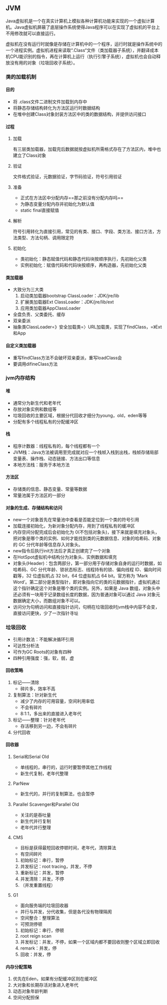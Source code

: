 ## JVM

​	Java虚拟机是一个在真实计算机上模拟各种计算机功能来实现的一个虚拟计算机。Java虚拟机屏蔽了底层操作系统使得Java程序可以在实现了虚拟机的平台上不用修改就可以直接运行。

​	虚拟机在没有运行时就像是存储在计算机中的一个程序，运行时就是操作系统中的一个进程实例。虚拟机进程来读取“.Class“文件（类加载器子系统），并翻译成本机CPU能识别的指令，再在计算机上运行（执行引擎子系统），虚拟机也会自动释放没有用的对象（垃圾回收子系统）。

### 类的加载机制

#### 目的

- 将 .class文件二进制文件加载到内存中
- 将静态存储结构转化为方法区运行时数据结构
- 在堆中创建Class对象封装方法区中的类的数据结构，并提供访问接口

#### 过程

1. 加载

   有三层类加载器，加载完后数据就按虚拟机所需格式存在了方法区内，堆中也建立了Class对象

2. 验证

   文件格式验证，元数据验证，字节码验证，符号引用验证

3. 准备

   - 正式在方法区中分配内存==那之前没有分配内存吗==
   - 为静态变量分配内存并初始化为默认值
   - static final直接赋值

4. 解析

   符号引用转化为直接引用，常见的有类、接口、字段、类方法、接口方法，方法类型、方法句柄、调用限定符

5. 初始化

   - 类初始化<clinit>：静态赋值代码和静态代码块按顺序执行，先初始化父类
   - 实例初始化<init>：赋值代码和代码块按顺序，再构造器，先初始化父类

#### 类加载器

- 大致分为三大类
  1. 启动类加载器bootstrap ClassLoader：JDK/jre/lib
  2. 扩展类加载器Ext ClassLoader：JDK/jre/lib/ext
  3. 应用类加载器AppClassLoader
- 全盘负责、父类委托、缓存
- 双亲委派
- 抽象类ClassLoader=》安全加载类=〉URL加载类，实现了findClass，=》Ext和App

#### 自定义类加载器

- 重写findClass方法不会破坏双亲委派，重写loadClass会
- 要调用difineClass方法

### jvm内存结构

#### 堆

- 通常分为新生代和老年代
- 存放对象实例和数组等
- 垃圾回收的主要区域，根据分代回收才细分为young，old，eden等等
- 分配有多个线程私有的分配缓冲区

#### 栈

- 程序计数器：线程私有的，每个线程都有一个
- JVM栈：Java方法被调用至完成就对应一个栈帧入栈到出栈，栈帧存储局部变量表、操作栈、动态链接、方法出口等信息
- 本地方法栈：服务于本地方法

#### 方法区

- 存储类的信息、静态变量、常量等数据
- 常量池属于方法区的一部分

#### 对象的生成、存储结构和访问

- new一个对象首先在常量池中查看是否能定位到一个类的符号引用
- 加载连接初始化，为新对象分配内存，用到了线程私有的缓冲区
- 内存空间分配完成后会初始化为 0(不包括对象头)，接下来就是填充对象头，把对象是哪个类的实例、如何才能找到类的元数据信息、对象的哈希码、对象的 GC 分代年龄等信息存入对象头。
- new指令后执行init方法后才真正创建完了一个对象
- 在HotSpot虚拟机中结构分为对象头、实例数据和填充
- 对象头(Header)：包含两部分，第一部分用于存储对象自身的运行时数据，如哈希码、GC 分代年龄、锁状态标志、线程持有的锁、偏向线程 ID、偏向时间戳等，32 位虚拟机占 32 bit，64 位虚拟机占 64 bit。官方称为 ‘Mark Word’。第二部分是类型指针，即对象指向它的类的元数据指针，虚拟机通过这个指针确定这个对象是哪个类的实例。另外，如果是 Java 数组，对象头中还必须有一块用于记录数组长度的数据，因为普通对象可以通过 Java 对象元数据确定大小，而数组对象不可以。
- 访问分为句柄访问和直接指针访问，句柄在垃圾回收时jvm栈中内容不会变，直接访问更快，少了一次指针寻址

### 垃圾回收

- 引用计数法：不能解决循环引用
- 可达性分析法
- 可作为GC Roots的对象有四种
- 四种引用强度：强，软，弱，虚

#### 回收策略

1. 标记——清除
   - 碎片多，效率不高
2. 复制算法：针对新生代
   - 减少了内存的可用容量，空间利用率低
   - 不会有碎片
   - 8:1:1，多出来的直接进入老年代
3. 标记——整理：针对老年代
   - 存活移到另一边，不会有碎片
4. 分代回收

#### 回收器

1. Serial和Serial Old

   - 单线程的，串行的，运行时要暂停其他工作线程
   - 新生代复制，老年代整理

2. ParNew

   - 新生代的，并行的复制算法，也会暂停

3. Parallel Scavenger和Parallel Old

   - 关注的是吞吐量
   - 新生代并行复制
   - 老年代并行整理

4. CMS

   - 目标是获得最短回收停顿时间，老年代，清除算法
   - 有空间碎片

   1. 初始标记：串行，暂停
   2. 并发标记：root tracing，并发，不停
   3. 重新标记：并发，暂停
   4. 并发清除：并发，不停
   5. （并发重置线程）

5. G1

   - 面向服务端的垃圾回收器
   - 并行与并发，分代收集，但是各代没有物理隔阂
   - 空间整合：整理算法
   - 可预测停顿

   1. 初始标记：串行，停顿
   2. root reign scan
   3. 并发标记：并发，不停，如果一个区域内都不要回收则整个区域立即回收
   4. remark：并发，停
   5. 回收：并发，停

#### 内存分配策略

1. 优先在Eden，如果有分配缓冲区则在缓冲区
2. 大对象和长期存活对象进入老年代
3. 动态对象年龄判断
4. 空间分配担保